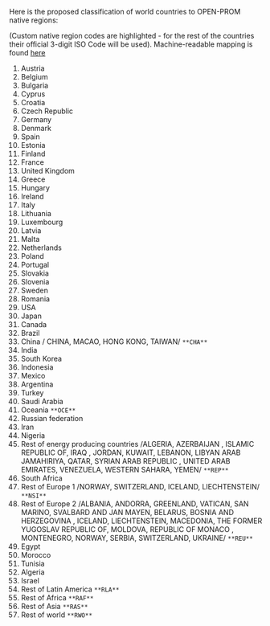 Here is the proposed classification of world countries to OPEN-PROM native regions:

(Custom native region codes are highlighted - for the rest of the countries their official 3-digit ISO Code will be used).
Machine-readable mapping is found [here](https://github.com/giannou/OPEN-PROM/blob/502b85b699c4c0bbcdcb4824b8baeefdb4a426cf/country_mapping.csv)

1.	Austria
2.	Belgium
3.	Bulgaria
4.	Cyprus
5.	Croatia
6.	Czech Republic
7.	Germany
8.	Denmark
9.	Spain
10.	Estonia
11.	Finland
12.	France
13.	United Kingdom
14.	Greece
15.	Hungary
16.	Ireland
17.	Italy
18.	Lithuania
19.	Luxembourg
20.	Latvia
21.	Malta
22.	Netherlands
23.	Poland
24.	Portugal
25.	Slovakia
26.	Slovenia
27.	Sweden
28.	Romania
29.	USA
30.	Japan
31.	Canada
32.	Brazil
33.	China / CHINA, MACAO, HONG KONG, TAIWAN/ `**CHA**`
34.	India
35.	South Korea
36.	Indonesia
37.	Mexico
38.	Argentina
39.	Turkey
40.	Saudi Arabia
41.	Oceania `**OCE**`
42.	Russian federation
43.	Iran
44.	Nigeria
45.	Rest of energy producing countries /ALGERIA, AZERBAIJAN , ISLAMIC REPUBLIC OF, IRAQ  , JORDAN, KUWAIT,  LEBANON,  LIBYAN ARAB JAMAHIRIYA, QATAR, SYRIAN ARAB REPUBLIC , UNITED ARAB EMIRATES,  VENEZUELA, WESTERN SAHARA, YEMEN/ `**REP**`                       
46.	South Africa
47.	Rest of Europe 1 /NORWAY, SWITZERLAND, ICELAND, LIECHTENSTEIN/ `**NSI**`
48.	Rest of Europe 2 /ALBANIA, ANDORRA, GREENLAND, VATICAN, SAN MARINO, SVALBARD AND JAN MAYEN, BELARUS, BOSNIA AND HERZEGOVINA , ICELAND, LIECHTENSTEIN,  MACEDONIA, THE FORMER YUGOSLAV REPUBLIC OF, MOLDOVA, REPUBLIC OF MONACO ,  MONTENEGRO, NORWAY,  SERBIA, SWITZERLAND, UKRAINE/ `**REU**`        
49.	Egypt
50.	Morocco
51.	Tunisia
52.	Algeria
53.	Israel
54.	Rest of Latin America `**RLA**`
55.	Rest of Africa `**RAF**`
56.	Rest of Asia `**RAS**`
57.	Rest of world `**RWO**`